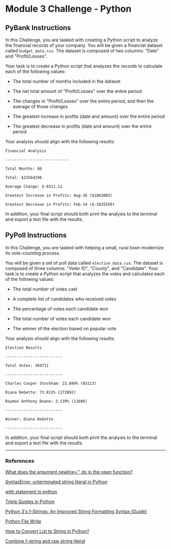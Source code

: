 # Module 3 Challenge - Python


## PyBank Instructions

In this Challenge, you are tasked with creating a Python script to analyze the financial records of your company. You will be given a financial dataset called <code>budget_data.csv</code>. The dataset is composed of two columns: "Date" and "Profit/Losses".

Your task is to create a Python script that analyzes the records to calculate each of the following values:

- The total number of months included in the dataset

- The net total amount of "Profit/Losses" over the entire period

- The changes in "Profit/Losses" over the entire period, and then the average of those changes

- The greatest increase in profits (date and amount) over the entire period

- The greatest decrease in profits (date and amount) over the entire period

Your analysis should align with the following results:

	Financial Analysis
	
	----------------------------
	
	Total Months: 86
	
	Total: $22564198
	
	Average Change: $-8311.11
	
	Greatest Increase in Profits: Aug-16 ($1862002)
	
	Greatest Decrease in Profits: Feb-14 ($-1825558)

In addition, your final script should both print the analysis to the terminal and export a text file with the results.

## PyPoll Instructions

In this Challenge, you are tasked with helping a small, rural town modernize its vote-counting process.

You will be given a set of poll data called <code>election_data.csv</code>. The dataset is composed of three columns: "Voter ID", "County", and "Candidate". Your task is to create a Python script that analyzes the votes and calculates each of the following values:

- The total number of votes cast

- A complete list of candidates who received votes

- The percentage of votes each candidate won

- The total number of votes each candidate won

- The winner of the election based on popular vote



Your analysis should align with the following results:

	Election Results
	
	-------------------------
	
	Total Votes: 369711
	
	-------------------------
	
	Charles Casper Stockham: 23.049% (85213)
	
	Diana DeGette: 73.812% (272892)
	
	Raymon Anthony Doane: 3.139% (11606)
	
	-------------------------
	
	Winner: Diana DeGette
	
	-------------------------

In addition, your final script should both print the analysis to the terminal and export a text file with the results.

---

### References

[What does the argument newline='' do in the open function?](https://stackoverflow.com/questions/61861172/what-does-the-argument-newline-do-in-the-open-function)

[SyntaxError: unterminated string literal in Python](https://www.decodingweb.dev/solved-syntaxerror-unterminated-string-literal-in-python)

[with statement in python](https://www.geeksforgeeks.org/with-statement-in-python)

[Triple Quotes in Python](https://www.geeksforgeeks.org/triple-quotes-in-python)

[Python 3's f-Strings: An Improved String Formatting Syntax (Guide)](https://realpython.com/python-f-strings)

[Python File Write](https://www.w3schools.com/python/python_file_write.asp)

[How to Convert List to String in Python?](https://www.simplilearn.com/tutorials/python-tutorial/list-to-string-in-python)

[Combine f-string and raw string literal](https://stackoverflow.com/a/58302703/21718760)


